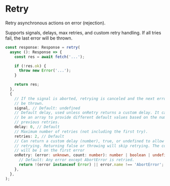 # Retry

Retry asynchronous actions on error (rejection).

Supports signals, delays, max retries, and custom retry handling. If all tries fail, the last error will be thrown.

```ts
const response: Response = retry(
  async (): Response => {
    const res = await fetch('...');

    if (!res.ok) {
      throw new Error('...');
    }

    return res;
  },
  {
    // If the signal is aborted, retrying is canceled and the next error will
    // be thrown.
    signal, // Default: undefined
    // Default delay, used unless onRetry returns a custom delay. It can also
    // be an array to provide different default values based on the number of
    // previous retries.
    delay: 0, // Default
    // Maximum number of retries (not including the first try).
    retries: 2, // Default
    // Can return a custom delay (number), true, or undefined to allow
    // retrying. Returning false or throwing will skip retrying. The count
    // will be 1 on the first error
    onRetry: (error: unknown, count: number): number | boolean | undefined => {
      // Default: Any error except AbortError is retried.
      return !(error instanceof Error) || error.name !== 'AbortError';
    },
  },
);
```
